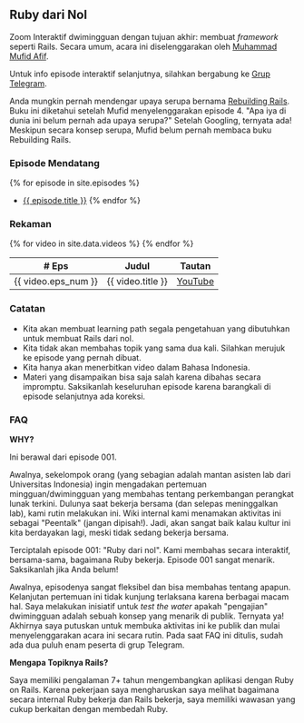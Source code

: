 ## Ruby dari Nol

Zoom Interaktif dwimingguan dengan tujuan akhir: membuat *framework* seperti Rails.
Secara umum, acara ini diselenggarakan oleh [Muhammad Mufid Afif](https://mufid.github.io).

Untuk info episode interaktif selanjutnya, silahkan bergabung ke
[Grup Telegram](https://t.me/RubyDariNol).

Anda mungkin pernah mendengar upaya serupa bernama [Rebuilding Rails](http://rebuilding-rails.com/).
Buku ini diketahui setelah Mufid menyelenggarakan episode 4. "Apa iya di dunia ini belum
pernah ada upaya serupa?" Setelah Googling, ternyata ada! Meskipun secara konsep
serupa, Mufid belum pernah membaca buku Rebuilding Rails.

### Episode Mendatang

{% for episode in site.episodes %}
- <a href="{{ episode.url }}">{{ episode.title }}</a>
{% endfor %}

### Rekaman

<table>
  <thead>
    <th>&#35; Eps</th>
    <th>Judul</th>
    <th>Tautan</th>
  </thead>
  {% for video in site.data.videos %}
    <tr>
      <td>{{ video.eps_num }}</td>
      <td>{{ video.title }}</td>
      <td>
        <a href="{{ video.link }}">YouTube</a>
      </td>
    </tr>
  {% endfor %}
</table>

### Catatan

- Kita akan membuat learning path segala pengetahuan yang dibutuhkan untuk membuat Rails dari nol.
- Kita tidak akan membahas topik yang sama dua kali. Silahkan merujuk ke episode yang pernah dibuat.
- Kita hanya akan menerbitkan video dalam Bahasa Indonesia.
- Materi yang disampaikan bisa saja salah karena dibahas secara impromptu. Saksikanlah
  keseluruhan episode karena barangkali di episode selanjutnya ada koreksi.

### FAQ

**WHY?**

Ini berawal dari episode 001.

Awalnya, sekelompok orang (yang sebagian adalah mantan asisten lab dari
Universitas Indonesia) ingin mengadakan pertemuan mingguan/dwimingguan yang membahas
tentang perkembangan perangkat lunak terkini. Dulunya saat bekerja bersama
(dan selepas meninggalkan lab), kami rutin melakukan ini. Wiki internal kami menamakan
aktivitas ini sebagai "Peentalk" (jangan dipisah!). Jadi, akan sangat baik kalau
kultur ini kita berdayakan lagi, meski tidak sedang bekerja bersama.

Terciptalah episode 001: "Ruby dari nol". Kami membahas secara interaktif, bersama-sama,
bagaimana Ruby bekerja. Episode 001 sangat menarik. Saksikanlah jika Anda belum!

Awalnya, episodenya sangat fleksibel dan bisa membahas tentang apapun. Kelanjutan
pertemuan ini tidak kunjung terlaksana karena berbagai macam hal. Saya melakukan
inisiatif untuk *test the water* apakah "pengajian" dwimingguan adalah sebuah
konsep yang menarik di publik. Ternyata ya! Akhirnya saya putuskan untuk membuka
aktivitas ini ke publik dan mulai menyelenggarakan acara ini secara rutin. Pada
saat FAQ ini ditulis, sudah ada dua puluh enam peserta di grup Telegram.

**Mengapa Topiknya Rails?**

Saya memiliki pengalaman 7+ tahun mengembangkan aplikasi dengan Ruby on Rails.
Karena pekerjaan saya mengharuskan saya melihat bagaimana secara internal
Ruby bekerja dan Rails bekerja, saya memiliki wawasan yang cukup berkaitan
dengan membedah Ruby.
